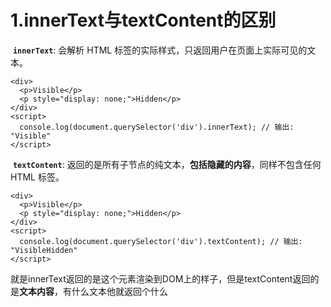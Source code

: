 # 1.innerText与textContent的区别

​	**`innerText`**: 会解析 HTML 标签的实际样式，只返回用户在页面上实际可见的文本。

```
<div>
  <p>Visible</p>
  <p style="display: none;">Hidden</p>
</div>
<script>
  console.log(document.querySelector('div').innerText); // 输出: "Visible"
</script>
```

​	**`textContent`**: 返回的是所有子节点的纯文本，**包括隐藏的内容**，同样不包含任何 HTML 标签。

```
<div>
  <p>Visible</p>
  <p style="display: none;">Hidden</p>
</div>
<script>
  console.log(document.querySelector('div').textContent); // 输出: "VisibleHidden"
</script>
```

就是innerText返回的是这个元素渲染到DOM上的样子，但是textContent返回的是**文本内容**，有什么文本他就返回个什么